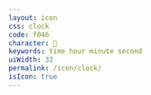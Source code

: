 ```yaml
---
layout: icon
css: clock
code: f046
character: 
keywords: time hour minute second
uiWidth: 32
permalink: /icon/clock/
isIcon: true
---
```

